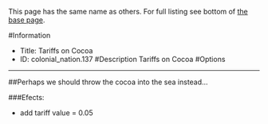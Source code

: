 This page has the same name as others. For full listing see bottom of [the base page](tariffs_on_cocoa.md).

#Information
 - Title: Tariffs on Cocoa
 - ID: colonial_nation.137
#Description
Tariffs on Cocoa
#Options

___
##Perhaps we should throw the cocoa into the sea instead...

###Efects:<ul><li>add tariff value = 0.05</li></ul>
